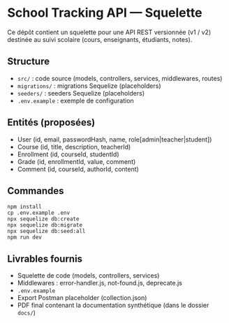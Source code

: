 # School Tracking API — Squelette

Ce dépôt contient un squelette pour une API REST versionnée (v1 / v2) destinée au suivi scolaire (cours, enseignants, étudiants, notes).

## Structure
- `src/` : code source (models, controllers, services, middlewares, routes)
- `migrations/` : migrations Sequelize (placeholders)
- `seeders/` : seeders Sequelize (placeholders)
- `.env.example` : exemple de configuration

## Entités (proposées)
- User (id, email, passwordHash, name, role[admin|teacher|student])
- Course (id, title, description, teacherId)
- Enrollment (id, courseId, studentId)
- Grade (id, enrollmentId, value, comment)
- Comment (id, courseId, authorId, content)

## Commandes
```
npm install
cp .env.example .env
npx sequelize db:create
npx sequelize db:migrate
npx sequelize db:seed:all
npm run dev
```

## Livrables fournis
- Squelette de code (models, controllers, services)
- Middlewares : error-handler.js, not-found.js, deprecate.js
- `.env.example`
- Export Postman placeholder (collection.json)
- PDF final contenant la documentation synthétique (dans le dossier `docs/`)

